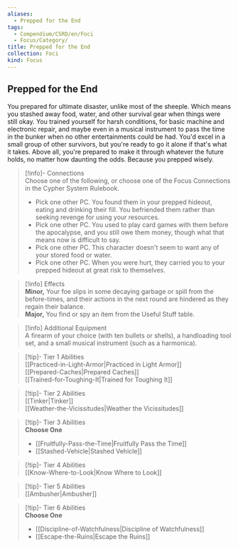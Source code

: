 ```yaml
---
aliases:
  - Prepped for the End
tags:
  - Compendium/CSRD/en/Foci
  - Focus/Category/
title: Prepped for the End
collection: Foci
kind: Focus
---
```

## Prepped for the End  
You prepared for ultimate disaster, unlike most of the sheeple. Which means you stashed away food, water, and other survival gear when things were still okay. You trained yourself for harsh conditions, for basic machine and electronic repair, and maybe even in a musical instrument to pass the time in the bunker when no other entertainments could be had. You'd excel in a small group of other survivors, but you're ready to go it alone if that's what it takes. Above all, you're prepared to make it through whatever the future holds, no matter how daunting the odds. Because you prepped wisely.  

>[!info]- Connections  
>Choose one of the following, or choose one of the Focus Connections in the Cypher System Rulebook.  
>- Pick one other PC. You found them in your prepped hideout, eating and drinking their fill. You befriended them rather than seeking revenge for using your resources.  
>- Pick one other PC. You used to play card games with them before the apocalypse, and you still owe them money, though what that means now is difficult to say.  
>- Pick one other PC. This character doesn't seem to want any of your stored food or water.  
>- Pick one other PC. When you were hurt, they carried you to your prepped hideout at great risk to themselves.  

>[!info] Effects  
>**Minor,** Your foe slips in some decaying garbage or spill from the before-times, and their actions in the next round are hindered as they regain their balance.  
>**Major,** You find or spy an item from the Useful Stuff table.  

>[!info] Additional Equipment  
>A firearm of your choice (with ten bullets or shells), a handloading tool set, and a small musical instrument (such as a harmonica).  


>[!tip]- Tier 1 Abilities  
> [[Practiced-in-Light-Armor|Practiced in Light Armor]]  
> [[Prepared-Caches|Prepared Caches]]  
> [[Trained-for-Toughing-It|Trained for Toughing It]]  


>[!tip]- Tier 2 Abilities  
> [[Tinker|Tinker]]  
> [[Weather-the-Vicissitudes|Weather the Vicissitudes]]  


>[!tip]- Tier 3 Abilities  
> **Choose One**  
>- [[Fruitfully-Pass-the-Time|Fruitfully Pass the Time]]  
>- [[Stashed-Vehicle|Stashed Vehicle]]  


>[!tip]- Tier 4 Abilities  
> [[Know-Where-to-Look|Know Where to Look]]  


>[!tip]- Tier 5 Abilities  
> [[Ambusher|Ambusher]]  


>[!tip]- Tier 6 Abilities  
> **Choose One**  
>- [[Discipline-of-Watchfulness|Discipline of Watchfulness]]  
>- [[Escape-the-Ruins|Escape the Ruins]]
